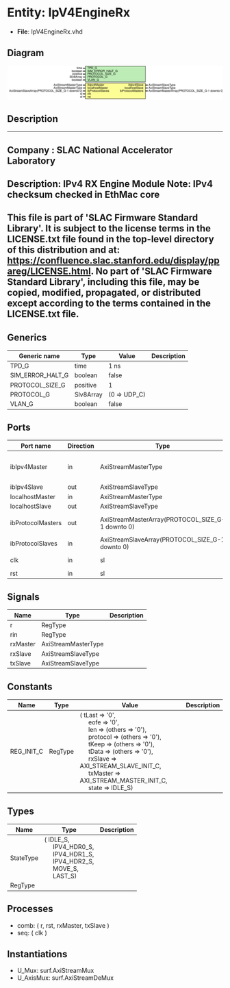# Entity: IpV4EngineRx

- **File**: IpV4EngineRx.vhd
## Diagram

![Diagram](IpV4EngineRx.svg "Diagram")
## Description

-----------------------------------------------------------------------------
 Company    : SLAC National Accelerator Laboratory
-----------------------------------------------------------------------------
 Description: IPv4 RX Engine Module
 Note: IPv4 checksum checked in EthMac core
-----------------------------------------------------------------------------
 This file is part of 'SLAC Firmware Standard Library'.
 It is subject to the license terms in the LICENSE.txt file found in the
 top-level directory of this distribution and at:
    https://confluence.slac.stanford.edu/display/ppareg/LICENSE.html.
 No part of 'SLAC Firmware Standard Library', including this file,
 may be copied, modified, propagated, or distributed except according to
 the terms contained in the LICENSE.txt file.
-----------------------------------------------------------------------------
## Generics

| Generic name     | Type      | Value        | Description |
| ---------------- | --------- | ------------ | ----------- |
| TPD_G            | time      | 1 ns         |             |
| SIM_ERROR_HALT_G | boolean   | false        |             |
| PROTOCOL_SIZE_G  | positive  | 1            |             |
| PROTOCOL_G       | Slv8Array | (0 => UDP_C) |             |
| VLAN_G           | boolean   | false        |             |
## Ports

| Port name         | Direction | Type                                             | Description                           |
| ----------------- | --------- | ------------------------------------------------ | ------------------------------------- |
| ibIpv4Master      | in        | AxiStreamMasterType                              | Interface to Ethernet Frame MUX/DEMUX |
| ibIpv4Slave       | out       | AxiStreamSlaveType                               |                                       |
| localhostMaster   | in        | AxiStreamMasterType                              |                                       |
| localhostSlave    | out       | AxiStreamSlaveType                               |                                       |
| ibProtocolMasters | out       | AxiStreamMasterArray(PROTOCOL_SIZE_G-1 downto 0) | Interface to Protocol Engine          |
| ibProtocolSlaves  | in        | AxiStreamSlaveArray(PROTOCOL_SIZE_G-1 downto 0)  |                                       |
| clk               | in        | sl                                               | Clock and Reset                       |
| rst               | in        | sl                                               |                                       |
## Signals

| Name     | Type                | Description |
| -------- | ------------------- | ----------- |
| r        | RegType             |             |
| rin      | RegType             |             |
| rxMaster | AxiStreamMasterType |             |
| rxSlave  | AxiStreamSlaveType  |             |
| txSlave  | AxiStreamSlaveType  |             |
## Constants

| Name       | Type    | Value                                                                                                                                                                                                                                                                                                                                                                                                                                                                                                                                                                                                         | Description |
| ---------- | ------- | ------------------------------------------------------------------------------------------------------------------------------------------------------------------------------------------------------------------------------------------------------------------------------------------------------------------------------------------------------------------------------------------------------------------------------------------------------------------------------------------------------------------------------------------------------------------------------------------------------------- | ----------- |
| REG_INIT_C | RegType |  (       tLast    => '0',<br><span style="padding-left:20px">       eofe     => '0',<br><span style="padding-left:20px">       len      => (others => '0'),<br><span style="padding-left:20px">       protocol => (others => '0'),<br><span style="padding-left:20px">       tKeep    => (others => '0'),<br><span style="padding-left:20px">       tData    => (others => '0'),<br><span style="padding-left:20px">       rxSlave  => AXI_STREAM_SLAVE_INIT_C,<br><span style="padding-left:20px">       txMaster => AXI_STREAM_MASTER_INIT_C,<br><span style="padding-left:20px">       state    => IDLE_S) |             |
## Types

| Name      | Type                                                                                                                                                                                                                                                  | Description |
| --------- | ----------------------------------------------------------------------------------------------------------------------------------------------------------------------------------------------------------------------------------------------------- | ----------- |
| StateType | ( IDLE_S,<br><span style="padding-left:20px"> IPV4_HDR0_S,<br><span style="padding-left:20px"> IPV4_HDR1_S,<br><span style="padding-left:20px"> IPV4_HDR2_S,<br><span style="padding-left:20px"> MOVE_S,<br><span style="padding-left:20px"> LAST_S)  |             |
| RegType   |                                                                                                                                                                                                                                                       |             |
## Processes
- comb: ( r, rst, rxMaster, txSlave )
- seq: ( clk )
## Instantiations

- U_Mux: surf.AxiStreamMux
- U_AxisMux: surf.AxiStreamDeMux
